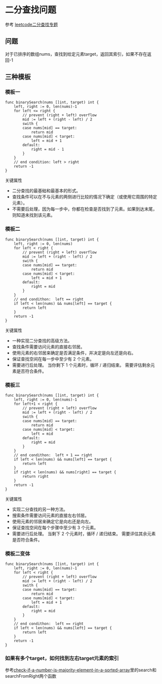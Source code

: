 # 二分查找问题
参考  [leetcode二分查找专题](https://leetcode-cn.com/explore/learn/card/binary-search)
## 问题
对于已排序的数组nums，查找到给定元素target，返回其索引，如果不存在返回-1
## 三种模板
### 模板一
```
func binarySearch(nums []int, target) int {
    left, right := 0, len(nums)-1
    for left <= right {
        // prevent (right + left) overflow
        mid := left + (right - left) / 2
        swith {
        case nums[mid] == target:
            return mid
        case nums[mid] < target:
            left = mid + 1
        default:
            right = mid - 1
        }
    }
    // end condition: left > right
    return -1
}
```
关键属性
* 二分查找的最基础和最基本的形式。
* 查找条件可以在不与元素的两侧进行比较的情况下确定（或使用它周围的特定元素）。
* 不需要后处理，因为每一步中，你都在检查是否找到了元素。如果到达末尾，则知道未找到该元素。
### 模板二
```
func binarySearch(nums []int, target) int {
    left, right := 0, len(nums)
    for left < right {
        // prevent (right + left) overflow
        mid := left + (right - left) / 2
        swith {
        case nums[mid] == target:
            return mid
        case nums[mid] < target:
            left = mid + 1
        default:
            right = mid
        }
    }
    // end condithon:  left == right
    if left < len(nums) && nums[left] == target {
        return left
    }
    return -1
}
```
关键属性
* 一种实现二分查找的高级方法。
* 查找条件需要访问元素的直接右邻居。
* 使用元素的右邻居来确定是否满足条件，并决定是向左还是向右。
* 保证查找空间在每一步中至少有 2 个元素。
* 需要进行后处理。 当你剩下 1 个元素时，循环 / 递归结束。 需要评估剩余元素是否符合条件。
### 模板三
```
func binarySearch(nums []int, target) int {
    left, right := 0, len(nums)-1
    for left+1 < right {
        // prevent (right + left) overflow
        mid := left + (right - left) / 2
        swith {
        case nums[mid] == target:
            return mid
        case nums[mid] < target:
            left = mid
        default:
            right = mid
        }        
    }
    // end condithon:  left + 1 == right
    if left < len(nums) && nums[left] == target {
        return left
    }
    if right < len(nums) && nums[right] == target {
        return right
    }
    return -1
}
```
关键属性
* 实现二分查找的另一种方法。
* 搜索条件需要访问元素的直接左右邻居。
* 使用元素的邻居来确定它是向右还是向左。
* 保证查找空间在每个步骤中至少有 3 个元素。
* 需要进行后处理。 当剩下 2 个元素时，循环 / 递归结束。 需要评估其余元素是否符合条件。
### 模板二变体
```
func binarySearch(nums []int, target) int {
    left, right := 0, len(nums)-1
    for left < right {
        // prevent (right + left) overflow
        mid := left + (right - left) / 2
        swith {
        case nums[mid] == target:
            return mid
        case nums[mid] < target:
            left = mid + 1
        default:
            right = mid
        }
    }
    // end condithon:  left == right
    if left < len(nums) && nums[left] == target {
        return left
    }
    return -1
}
```
### 如果有多个target，如何找到左右target元素的索引
参考[check-if-a-number-is-majority-element-in-a-sorted-array](check-if-a-number-is-majority-element-in-a-sorted-array/d.go)里的search和searchFromRight两个函数